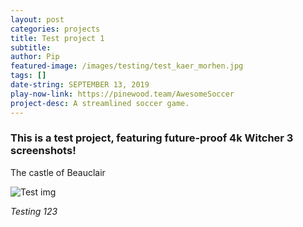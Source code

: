 ```yaml
---
layout: post
categories: projects
title: Test project 1
subtitle:
author: Pip
featured-image: /images/testing/test_kaer_morhen.jpg
tags: []
date-string: SEPTEMBER 13, 2019
play-now-link: https://pinewood.team/AwesomeSoccer
project-desc: A streamlined soccer game.
---
```


### This is a test project, featuring future-proof 4k Witcher 3 screenshots!

The castle of Beauclair

![Test img](/images/testing/test_beauclair.jpg)

*Testing 123*
